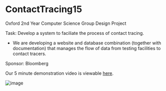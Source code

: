 # ContactTracing15

Oxford 2nd Year Computer Science Group Design Project

Task: Develop a system to faciliate the process of contact tracing.

- We are developing a website and database combination (together with documentation) that manages the flow of data from testing facilities to contact tracers.

Sponsor: Bloomberg

Our 5 minute demonstration video is viewable [here](https://www.youtube.com/watch?v=ZFu94VMFYyE).

![image](https://user-images.githubusercontent.com/39885332/117299299-48730600-ae70-11eb-8e51-42b1d7db6229.png)


